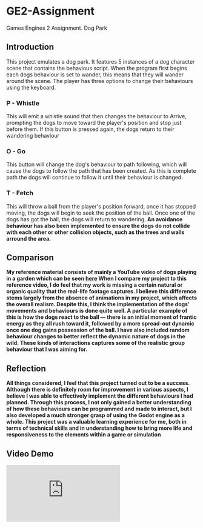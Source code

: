# GE2-Assignment
Games Engines 2 Assignment. Dog Park
## Introduction
This project emulates a dog park. It features 5 instances of a dog character scene that contains the behavious script. When the program first begins each dogs behaviour is set to wander, this means that they will wander around the scene. The player has three options to change their behaviours using the keyboard.
### P - Whistle
This will emit a whistle sound that then changes the behaviour to Arrive, prompting the dogs to move toward the player's position and stop just before them. If this button is pressed again, the dogs return to their wandering behaviour
### O - Go
This button will change the dog's behaviour to path following, which will cause the dogs to follow the path that has been created. As this is complete path the dogs will continue to follow it until their behaviour is changed.
### T - Fetch
This will throw a ball from the player's position forward, once it has stopped moving, the dogs will begin to seek the position of the ball. Once one of the dogs has got the ball, the dogs will return to wandering.
<b/>An avoidance behaviour has also been implemented to ensure the dogs do not collide with each other or other collision objects, such as the trees and walls arround the area.


## Comparison
My reference material consists of mainly a YouTube video of dogs playing in a garden which can be seen [here](https://www.youtube.com/watch?v=Jjql2hBR7Dw)
When I compare my project to this reference video, I do feel that my work is missing a certain natural or organic quality that the real-life footage captures. I believe this difference stems largely from the absence of animations in my project, which affects the overall realism. Despite this, I think the implementation of the dogs’ movements and behaviours is done quite well. A particular example of this is how the dogs react to the ball — there is an initial moment of frantic energy as they all rush toward it, followed by a more spread-out dynamic once one dog gains possession of the ball. I have also included random behaviour changes to better reflect the dynamic nature of dogs in the wild. These kinds of interactions captures some of the realistic group behaviour that I was aiming for.

## Reflection
All things considered, I feel that this project turned out to be a success. Although there is definitely room for improvement in various aspects, I believe I was able to effectively implement the different behaviours I had planned. Through this process, I not only gained a better understanding of how these behaviours can be programmed and made to interact, but I also developed a much stronger grasp of using the Godot engine as a whole. This project was a valuable learning experience for me, both in terms of technical skills and in understanding how to bring more life and responsiveness to the elements within a game or simulation

## Video Demo
[![Video](http://img.youtube.com/vi/v=7xuTYCxqueo/0.img)](https://www.youtube.com/watch?v=7xuTYCxqueo)